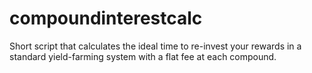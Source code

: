 # compoundinterestcalc
Short script that calculates the ideal time to re-invest your rewards in a standard yield-farming system with a flat fee at each compound.
